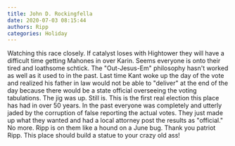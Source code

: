 ```yaml
---
title: John D. Rockingfella
date: 2020-07-03 08:15:44
authors: Ripp
categories: Holiday
---
```


 Watching this race closely. If catalyst loses with Hightower they will have a difficult time getting Mahones in over Karin.
Seems everyone is onto their tired and loathsome schtick.
The "Out-Jesus-Em" philosophy hasn't worked as well as it used to in the past. Last time Kant woke up the day of the vote and realized his father in law would not be able to "deliver" at the end of the day because there would be a state official overseeing the voting tabulations.  The jig was up.  Still is. This is the first real election this place has had in over 50 years. In the past everyone was completely and utterly jaded by the corruption of false reporting the actual votes.  They just made up what they wanted and had a local attorney post the results as "official." No more. Ripp is on them like a hound on a June bug. Thank you patriot Ripp. This place should build a statue to your crazy old ass!